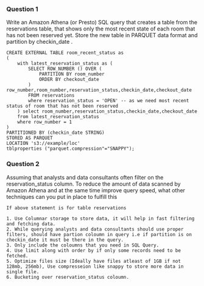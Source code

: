 ###  Question 1
Write an Amazon Athena (or Presto) SQL query that creates a table from the reservations table,
that shows only the most recent state of each room that has not been reserved yet. Store the new
table in PARQUET data format and partition by checkin_date .

```
CREATE EXTERNAL TABLE room_recent_status as
(
    with latest_reservation_status as (
        SELECT ROW_NUMBER () OVER ( 
            PARTITION BY room_number
            ORDER BY checkout_date 
        ) row_number,room_number,reservation_status,checkin_date,checkout_date
        FROM reservations
        where reservation_status = 'OPEN' -- as we need most recent status of room that has not been reserved
    ) select room_number,reservation_status,checkin_date,checkout_date
    from latest_reservation_status 
    where row_number = 1
)
PARTITIONED BY (checkin_date STRING)
STORED AS PARQUET
LOCATION 's3://example/loc'
tblproperties ("parquet.compression"="SNAPPY");
```

### Question 2 
Assuming that analysts and data consultants often filter on the reservation_status column. To reduce the amount of data scanned
by Amazon Athena and at the same time improve query speed, what other techniques can you put in place to fulfill this

```
If above statement is for table reservations 

1. Use Columnar storage to store data, it will help in fast filtering and fetching data.
2. While querying analysts and data consultants should use proper filters, should have partion coloumn in query i.e if partition is on checkin_date it must be there in the query.
3. Only include the coloumns that you need in SQL Query.
4. Use limit along with order by if only some records need to be fetched.
5. Optimize files size (Ideally have files atleast of 1GB if not 128mb, 256mb), Use compresseion like snappy to store more data in single file.
6. Bucketing over reservation_status coloumn.

```